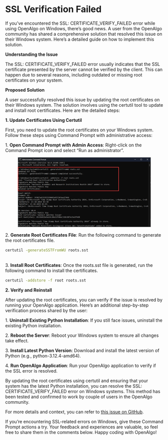 # SSL Verification Failed

If you’ve encountered the SSL: CERTIFICATE\_VERIFY\_FAILED error while using OpenAlgo on Windows, there’s good news. A user from the OpenAlgo community has shared a comprehensive solution that resolved this issue on their Windows system. Here’s a detailed guide on how to implement this solution.

**Understanding the Issue**

The SSL: CERTIFICATE\_VERIFY\_FAILED error usually indicates that the SSL certificate presented by the server cannot be verified by the client. This can happen due to several reasons, including outdated or missing root certificates on your system.

**Proposed Solution**

A user successfully resolved this issue by updating the root certificates on their Windows system. The solution involves using the certutil tool to update and install root certificates. Here are the detailed steps:

**1. Update Certificates Using Certutil**

First, you need to update the root certificates on your Windows system. Follow these steps using Command Prompt with administrative access:

1\. **Open Command Prompt with Admin Access**: Right-click on the Command Prompt icon and select “Run as administrator”.

<figure><img src="../../.gitbook/assets/image (82).png" alt=""><figcaption></figcaption></figure>

2\. **Generate Root Certificates File**: Run the following command to generate the root certificates file.

```bash
certutil -generateSSTFromWU roots.sst
```

\
3\. **Install Root Certificates**: Once the roots.sst file is generated, run the following command to install the certificates.

```bash
certutil -addstore -f root roots.sst
```

**2. Verify and Reinstall**

After updating the root certificates, you can verify if the issue is resolved by running your OpenAlgo application. Here’s an additional step-by-step verification process shared by the user:

1\. **Uninstall Existing Python Installation**: If you still face issues, uninstall the existing Python installation.

2\. **Reboot the Server**: Reboot your Windows system to ensure all changes take effect.

3\. **Install Latest Python Version**: Download and install the latest version of Python (e.g., python-3.12.4-amd64).

4\. **Run OpenAlgo Application**: Run your OpenAlgo application to verify if the SSL error is resolved.

By updating the root certificates using certutil and ensuring that your system has the latest Python installation, you can resolve the SSL: CERTIFICATE\_VERIFY\_FAILED error on Windows systems. This method has been tested and confirmed to work by couple of users in the OpenAlgo community.

For more details and context, you can refer to [this issue on GitHub](https://github.com/marketcalls/openalgo/issues/43).

If you’re encountering SSL-related errors on Windows, give these Command Prompt actions a try. Your feedback and experiences are valuable, so feel free to share them in the comments below. Happy coding with OpenAlgo!
